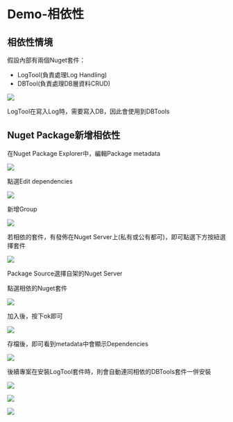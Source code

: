 # Demo-相依性

## 相依性情境

假設內部有兩個Nuget套件：

* LogTool\(負責處理Log Handling\)
* DBTool\(負責處理DB層資料CRUD\)

![](../../.gitbook/assets/image%20%28318%29.png)

LogTool在寫入Log時，需要寫入DB，因此會使用到DBTools

## Nuget Package新增相依性

在Nuget Package Explorer中，編輯Package metadata

![](../../.gitbook/assets/image%20%28287%29.png)

點選Edit dependencies

![](../../.gitbook/assets/image%20%28209%29.png)

新增Group

![](../../.gitbook/assets/image%20%28222%29.png)

若相依的套件，有發佈在Nuget Server上\(私有或公有都可\)，即可點選下方按紐選擇套件

![](../../.gitbook/assets/image%20%28312%29.png)

Package Source選擇自架的Nuget Server

點選相依的Nuget套件

![](../../.gitbook/assets/image%20%28300%29.png)

加入後，按下ok即可

![](../../.gitbook/assets/image%20%28353%29.png)

存檔後，即可看到metadata中會顯示Dependencies

![](../../.gitbook/assets/image%20%28104%29.png)

後續專案在安裝LogTool套件時，則會自動連同相依的DBTools套件一併安裝

![](../../.gitbook/assets/image%20%28240%29.png)

![](../../.gitbook/assets/image%20%28156%29.png)

![](../../.gitbook/assets/image%20%28308%29.png)

